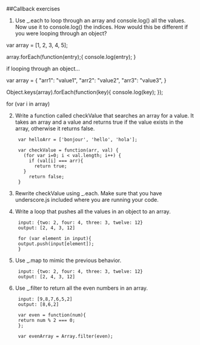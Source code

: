 ##Callback exercises

1. Use _.each to loop through an array and console.log() all the values. Now use it to console.log() the indices. How would this be different if you were looping through an object?

var array = [1, 2, 3, 4, 5];

array.forEach(function(entry);{
  console.log(entry);
  }


if looping through an object...

var array = {
"arr1": "value1",
"arr2": "value2",
"arr3": "value3",
}

Object.keys(array).forEach(function(key){
  console.log(key);
  });


for (var i in array)



2. Write a function called checkValue that searches an array for a value. It takes an array and a value and returns true if the value exists in the array, otherwise it returns false.

		var helloArr = ['bonjour', 'hello', 'hola'];
		
		var checkValue = function(arr, val) {
		  (for var i=0; i < val.length; i++) {
		    if (val[i] === arr){
		      return true;
		  }
		    return false;
		}
		
		
		
3. Rewrite checkValue using _.each. Make sure that you have underscore.js included where you are running your code.

4. Write a loop that pushes all the values in an object to an array.

		input: {two: 2, four: 4, three: 3, twelve: 12}
		output: [2, 4, 3, 12]
		
		for (var element in input){
		output.push(input[element]);
		}

5. Use _.map to mimic the previous behavior. 

		input: {two: 2, four: 4, three: 3, twelve: 12}
		output: [2, 4, 3, 12]
		
		
6. Use _.filter to return all the even numbers in an array.

		input: [9,8,7,6,5,2]
		output: [8,6,2]
		
		var even = function(num){
		return num % 2 === 0;
		};
		
		var evenArray = Array.filter(even);
		
		
		
